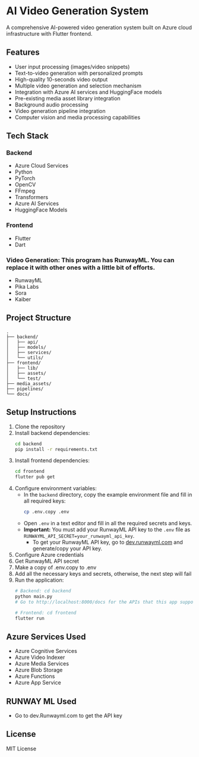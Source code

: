 # AI Video Generation System

A comprehensive AI-powered video generation system built on Azure cloud infrastructure with Flutter frontend.

## Features

- User input processing (images/video snippets)
- Text-to-video generation with personalized prompts
- High-quality 10-seconds video output
- Multiple video generation and selection mechanism
- Integration with Azure AI services and HuggingFace models
- Pre-existing media asset library integration
- Background audio processing
- Video generation pipeline integration
- Computer vision and media processing capabilities

## Tech Stack

### Backend
- Azure Cloud Services
- Python
- PyTorch
- OpenCV
- FFmpeg
- Transformers
- Azure AI Services
- HuggingFace Models

### Frontend
- Flutter
- Dart

### Video Generation: This program has RunwayML. You can replace it with other ones with a little bit of efforts.
- RunwayML 
- Pika Labs
- Sora
- Kaiber

## Project Structure

```
.
├── backend/
│   ├── api/
│   ├── models/
│   ├── services/
│   └── utils/
├── frontend/
│   ├── lib/
│   ├── assets/
│   └── test/
├── media_assets/
├── pipelines/
└── docs/
```

## Setup Instructions

1. Clone the repository
2. Install backend dependencies:
   ```bash
   cd backend
   pip install -r requirements.txt
   ```
3. Install frontend dependencies:
   ```bash
   cd frontend
   flutter pub get
   ```
4. Configure environment variables:
   - In the `backend` directory, copy the example environment file and fill in all required keys:
     ```bash
     cp .env.copy .env
     ```
   - Open `.env` in a text editor and fill in all the required secrets and keys.
   - **Important:** You must add your RunwayML API key to the `.env` file as `RUNWAYML_API_SECRET=your_runwayml_api_key`.
     - To get your RunwayML API key, go to [dev.runwayml.com](https://dev.runwayml.com/) and generate/copy your API key.
5. Configure Azure credentials
6. Get RunwayML API secret
7. Make a copy of .env.copy to .env
8. Add all the necessary keys and secrets, otherwise, the next step will fail
9. Run the application:
   ```bash
   # Backend: cd backend
   python main.py
   # Go to http://localhost:8000/docs for the APIs that this app supports, which you can test them out without the frontend
   
   # Frontend: cd frontend
   flutter run
   ```

## Azure Services Used

- Azure Cognitive Services
- Azure Video Indexer
- Azure Media Services
- Azure Blob Storage
- Azure Functions
- Azure App Service

## RUNWAY ML Used

- Go to dev.Runwayml.com to get the API key

## License

MIT License 